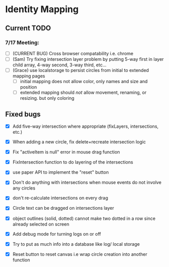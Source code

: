 # Identity Mapping

## Current TODO

### 7/17 Meeting:

  - [ ] (CURRENT BUG) Cross browser compatability i.e. chrome
  - [ ] (Sam) Try fixing intersection layer problem by putting 5-way first in layer child array, 4-way second, 3-way third, etc...
  - [ ] (Grace) use localstorage to persist circles from initial to extended mapping pages
    - [ ] initial mapping does not allow color, only names and size and position
    - [ ] extended mapping should *not* allow movement, renaming, or resizing. but only coloring

## Fixed bugs
  - [x] Add five-way intersection where appropriate (fixLayers, intersections, etc.)
  - [x] When adding a new circle, fix delete+recreate intersection logic
  - [x] Fix "activeItem is null" error in mouse drag function
  - [x] FixIntersection function to do layering of the intersections
  - [x] use paper API to implement the "reset" button
  - [x] Don't do anything with intersections when mouse events do not involve any circles
  - [x] don't re-calculate intersections on every drag
  - [x] Circle text can be dragged on intersections layer
  - [x] object outlines (solid, dotted) cannot make two dotted in a row since already selected on screen
  - [x] Add debug mode for turning logs on or off
  - [x] Try to put as much info into a database like log/ local storage
  - [x] Reset button to reset canvas i.e wrap circle creation into another function

